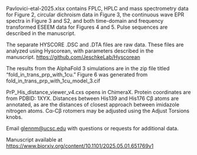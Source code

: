 Pavlovici-etal-2025.xlsx contains FPLC, HPLC and mass spectrometry data for Figure 2, circular dichroism data in Figure 3, the continuous wave EPR spectra in Figure 3 and S2, and both time-domain and frequency transformed ESEEM data for Figures 4 and 5. Pulse sequences are described in the manuscript.

The separate HYSCORE .DSC and .DTA files are raw data. These files are analyzed using Hyscorean, with parameters described in the manuscript. https://github.com/JeschkeLab/Hyscorean

The results from the AlphaFold 3 simulations are in the zip file titled “fold_in_trans_prp_with_1cu.” Figure 6 was generated from fold_in_trans_prp_with_1cu_model_3.cif

PrP_His_distance_viewer_v4.cxs opens in ChimeraX. Protein coordinates are from PDBID: 1XYX. Distances between His139 and His176 Cβ atoms are annotated, as are the distances of closest approach between imidazole nitrogen atoms. Cα-Cβ rotomers may be adjusted using the Adjust Torsions knobs.

Email glennm@ucsc.edu with questions or requests for additional data.

Manuscript available at https://www.biorxiv.org/content/10.1101/2025.05.01.651769v1
